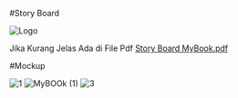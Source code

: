 #Story Board


![Logo](https://github.com/user-attachments/assets/25484795-48b5-48ac-a078-7cba80ab23ef)

Jika Kurang Jelas Ada di File Pdf
[Story Board MyBook.pdf](https://github.com/user-attachments/files/19923068/Story.Board.MyBook.pdf)

#Mockup


![1](https://github.com/user-attachments/assets/4380f7f4-3555-4a02-aba3-8fdd67a36657)
![MyBOOk (1)](https://github.com/user-attachments/assets/f7a167f8-f117-4fc0-b6d2-5cc5398c43a5)
![3](https://github.com/user-attachments/assets/d5a44ab6-9ddf-4f1e-b8bd-5c3fb2b85f1c)
